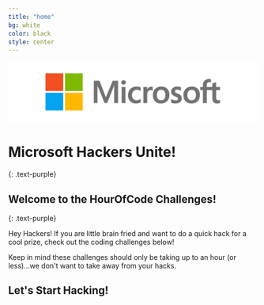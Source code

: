 ```yaml
---
title: "home"
bg: white
color: black
style: center
---
```

![](/img/Microsoft-logo_rgb_c-gray.png)

# Microsoft Hackers Unite!

{: .text-purple}

## Welcome to the HourOfCode Challenges!
{: .text-purple}

Hey Hackers! If you are little brain fried and want to do a quick hack for a cool prize, check out the coding
challenges below! 

Keep in mind these challenges should only be taking up to an hour (or less)...we don't want to take away from your hacks. 
## Let's Start Hacking!
